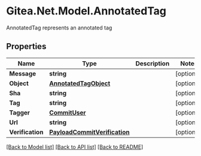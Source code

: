 # Gitea.Net.Model.AnnotatedTag
AnnotatedTag represents an annotated tag

## Properties

Name | Type | Description | Notes
------------ | ------------- | ------------- | -------------
**Message** | **string** |  | [optional] 
**Object** | [**AnnotatedTagObject**](AnnotatedTagObject.md) |  | [optional] 
**Sha** | **string** |  | [optional] 
**Tag** | **string** |  | [optional] 
**Tagger** | [**CommitUser**](CommitUser.md) |  | [optional] 
**Url** | **string** |  | [optional] 
**Verification** | [**PayloadCommitVerification**](PayloadCommitVerification.md) |  | [optional] 

[[Back to Model list]](../README.md#documentation-for-models) [[Back to API list]](../README.md#documentation-for-api-endpoints) [[Back to README]](../README.md)

